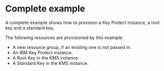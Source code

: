 # Complete example

A complete example shows how to provision a Key Protect instance, a root key and a standard key.

The following resources are provisioned by this example:
 - A new resource group, if an existing one is not passed in.
 - An IBM Key Protect instance.
 - A Root Key in the KMS instance.
 - A Standard Key in the KMS instance.
